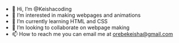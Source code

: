 - 👋 Hi, I’m @Keishacoding
- 👀 I’m interested in making webpages and animations
- 🌱 I’m currently learning HTML and CSS
- 💞️ I’m looking to collaborate on webpage making
- 📫 How to reach me you can email me at orebekeisha@gmail.com

<!---
Keishacoding/Keishacoding is a ✨ special ✨ repository because its `README.md` (this file) appears on your GitHub profile.
You can click the Preview link to take a look at your changes.
--->
